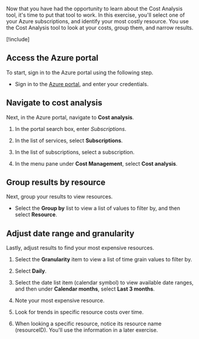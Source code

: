Now that you have had the opportunity to learn about the Cost Analysis tool, it's time to put that tool to work. In this exercise, you'll select one of your Azure subscriptions, and identify your most costly resource. You use the Cost Analysis tool to look at your costs, group them, and narrow results.

[!include[](../../../includes/azure-exercise-subscription-prerequisite.md)]

## Access the Azure portal

To start, sign in to the Azure portal using the following step.

- Sign in to the [Azure portal](https://portal.azure.com), and enter your credentials.

## Navigate to cost analysis

Next, in the Azure portal, navigate to **Cost analysis**.

1. In the portal search box, enter *Subscriptions*.

1. In the list of services, select **Subscriptions**.

1. In the list of subscriptions, select a subscription.

1. In the menu pane under **Cost Management**, select **Cost analysis**.

## Group results by resource

Next, group your results to view resources.

- Select the **Group by** list to view a list of values to filter by, and then select **Resource**.

## Adjust date range and granularity

Lastly, adjust results to find your most expensive resources.

1. Select the **Granularity** item to view a list of time grain values to filter by.

1. Select **Daily**.

1. Select the date list item (calendar symbol) to view available date ranges, and then under **Calendar months**, select **Last 3 months**.

1. Note your most expensive resource.

1. Look for trends in specific resource costs over time.

1. When looking a specific resource, notice its resource name (resourceID). You'll use the information in a later exercise.
